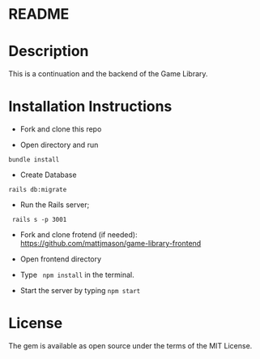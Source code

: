 # README
# Description

This is a continuation and the backend of the Game Library.

# Installation Instructions

- Fork and clone this repo

- Open directory and run

`bundle install`

- Create Database

`rails db:migrate`

- Run the Rails server;

` rails s -p 3001`

- Fork and clone frotend (if needed): https://github.com/mattjmason/game-library-frontend

- Open frontend directory

- Type ` npm install` in the terminal.

- Start the server by typing `npm start`

# License

The gem is available as open source under the terms of the MIT License.
